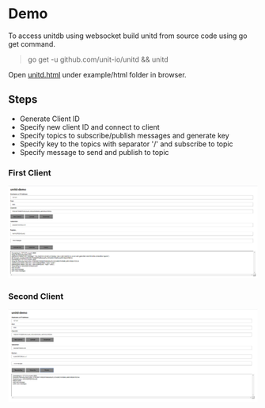 # Demo
To access unitdb using websocket build unitd from source code using go get command.

> go get -u github.com/unit-io/unitd && unitd

Open [unitd.html](https://github.com/unit-io/unitd/blob/master/examples/html/unitd.html) under example/html folder in browser.

## Steps
- Generate Client ID
- Specify new client ID and connect to client
- Specify topics to subscribe/publish messages and generate key
- Specify key to the topics with separator '/' and subscribe to topic
- Specify message to send and publish to topic

### First Client
<p align="left">
  <img src="docs/img/client1.png" /> 
</p>

### Second Client
<p align="left">
  <img src="docs/img/client2.png" /> 
</p>